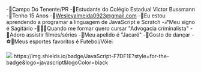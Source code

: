 -📍Campo Do Tenente/PR
-🎒Estudante do Colégio Estadual Victor Bussmann
-🎈Tenho 15 Anos 
-📧Wesleyalmeida0923@gmail.com
-🌱Eu estou aprendendo a programar a linguagem de JavaScript e Scratch
-♐Meu signo é Sagitário
-🧑🏻‍🎓Quando me formar quero cursar "Advogacia criminalista"
-🎥Adoro assistir filmes/séries
-🐊Meu apelido é "Jacaré"
-🤪Gosto de dançar
-⚽🏐Meus esportes favoritos é Futebol/Vôlei


<img src="https://img.shields.io/badge/GitHub-100000?style=for-the-badge&logo=github&logoColor=white" />
https://img.shields.io/badge/JavaScript-F7DF1E?style=for-the-badge&logo=javascript&logoColor=black

